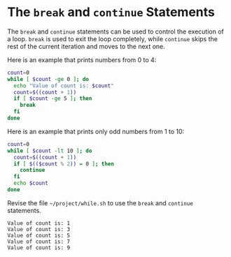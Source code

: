 # The `break` and `continue` Statements

The `break` and `continue` statements can be used to control the execution of a loop. `break` is used to exit the loop completely, while `continue` skips the rest of the current iteration and moves to the next one.

Here is an example that prints numbers from 0 to 4:

```bash
count=0
while [ $count -ge 0 ]; do
  echo "Value of count is: $count"
  count=$((count + 1))
  if [ $count -ge 5 ]; then
    break
  fi
done
```

Here is an example that prints only odd numbers from 1 to 10:

```bash
count=0
while [ $count -lt 10 ]; do
  count=$((count + 1))
  if [ $(($count % 2)) = 0 ]; then
    continue
  fi
  echo $count
done
```

Revise the file `~/project/while.sh` to use the `break` and `continue` statements.

```text
Value of count is: 1
Value of count is: 3
Value of count is: 5
Value of count is: 7
Value of count is: 9
```
